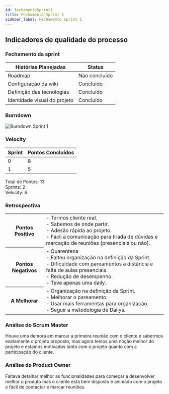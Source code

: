 ```yaml
---
id: fechamentoSprint1
title: Fechamento Sprint 1
sidebar_label: Fechamento Sprint 1
---
```


## Indicadores de qualidade do processo

### Fechamento da sprint

| Histórias Planejadas | Status |
|----------------------|--------|
| Roadmap | Não concluído |
| Configuração da wiki | Concluído |
| Definição das tecnologias | Concluído |
| Identidade visual do projeto | Concluído |

### Burndown

![Burndown Sprint 1](https://raw.githubusercontent.com/fga-eps-mds/2020.1-Conecta-Ensina-Wiki/master/website/static/img/burndown_sprint1.png)

### Velocity

| Sprint | Pontos Concluídos |
|--------|-------------------|
| 0 | 8 |
| 1 | 5 |

Total de Pontos: 13 <br>
Sprints: 2 <br>
Velocity: 6 <br>

### Retrospectiva

<table>
<tr>

<th> Pontos Positivo  </th>
<td>
- Termos cliente real. <br>
- Sabemos de onde partir. <br>
- Adesão rápida ao projeto. <br>
- Fácil a comunicação para tirada de dúvidas e marcação de reuniões (presenciais ou não). <br>
</td>
</tr>

<tr>
<th> Pontos Negativos </th>
<td>
- Quarentena <br>
- Faltou organização na definição da Sprint. <br>
- Dificuldade com pareamentos a distância e falta de aulas presenciais. <br>
- Redução de desempenho. <br>
- Teve apenas uma daily. <br>
</td>
</tr>

<tr>
<th> A Melhorar </th>
<td>
- Organização na definição da Sprint. <br>
- Melhorar o pareamento. <br>
- Usar mais ferramentas para organização. <br>
- Seguir a metodologia de Dailys. <br>
</td>
</tr>
</table>

### Análise do Scrum Master

Houve uma demora em marcar a primeira reunião com o cliente e sabermos exatamente o projeto proposto, mas agora temos uma noção melhor do projeto e estamos motivados tanto com o projeto quanto com a participação do cliente.

### Análise do Product Owner

Faltava detalhar melhor as funcionalidades para começar a desenvolver melhor o produto mas o 
cliente está bem disposto e animado com o projeto e fácil de contactar e marcar reuniões.
